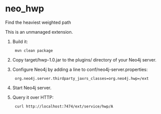 neo_hwp
=======

Find the heaviest weighted path

This is an unmanaged extension.

1. Build it:

        mvn clean package

2. Copy target/hwp-1.0.jar to the plugins/ directory of your Neo4j server.

3. Configure Neo4j by adding a line to conf/neo4j-server.properties:

        org.neo4j.server.thirdparty_jaxrs_classes=org.neo4j.hwp=/ext

4. Start Neo4j server.

5. Query it over HTTP:

        curl http://localhost:7474/ext/service/hwp/A
